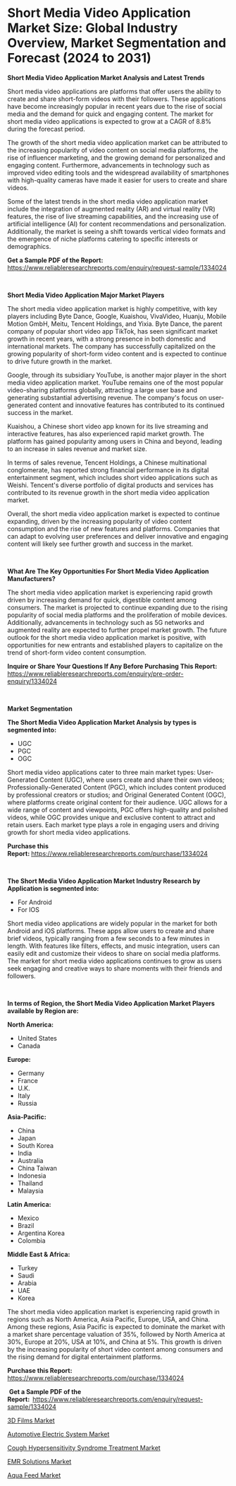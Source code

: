 <p><h1>Short Media Video Application Market Size: Global Industry Overview, Market Segmentation and Forecast (2024 to 2031)</h1></p><p><strong>Short Media Video Application Market Analysis and Latest Trends</strong></p>
<p><p>Short media video applications are platforms that offer users the ability to create and share short-form videos with their followers. These applications have become increasingly popular in recent years due to the rise of social media and the demand for quick and engaging content. The market for short media video applications is expected to grow at a CAGR of 8.8% during the forecast period.</p><p>The growth of the short media video application market can be attributed to the increasing popularity of video content on social media platforms, the rise of influencer marketing, and the growing demand for personalized and engaging content. Furthermore, advancements in technology such as improved video editing tools and the widespread availability of smartphones with high-quality cameras have made it easier for users to create and share videos.</p><p>Some of the latest trends in the short media video application market include the integration of augmented reality (AR) and virtual reality (VR) features, the rise of live streaming capabilities, and the increasing use of artificial intelligence (AI) for content recommendations and personalization. Additionally, the market is seeing a shift towards vertical video formats and the emergence of niche platforms catering to specific interests or demographics.</p></p>
<p><strong>Get a Sample PDF of the Report:&nbsp;</strong> <a href="https://www.reliableresearchreports.com/enquiry/request-sample/1334024">https://www.reliableresearchreports.com/enquiry/request-sample/1334024</a></p>
<p>&nbsp;</p>
<p><strong>Short Media Video Application Major Market Players</strong></p>
<p><p>The short media video application market is highly competitive, with key players including Byte Dance, Google, Kuaishou, VivaVideo, Huanju, Mobile Motion GmbH, Meitu, Tencent Holdings, and Yixia. Byte Dance, the parent company of popular short video app TikTok, has seen significant market growth in recent years, with a strong presence in both domestic and international markets. The company has successfully capitalized on the growing popularity of short-form video content and is expected to continue to drive future growth in the market.</p><p>Google, through its subsidiary YouTube, is another major player in the short media video application market. YouTube remains one of the most popular video-sharing platforms globally, attracting a large user base and generating substantial advertising revenue. The company's focus on user-generated content and innovative features has contributed to its continued success in the market.</p><p>Kuaishou, a Chinese short video app known for its live streaming and interactive features, has also experienced rapid market growth. The platform has gained popularity among users in China and beyond, leading to an increase in sales revenue and market size.</p><p>In terms of sales revenue, Tencent Holdings, a Chinese multinational conglomerate, has reported strong financial performance in its digital entertainment segment, which includes short video applications such as Weishi. Tencent's diverse portfolio of digital products and services has contributed to its revenue growth in the short media video application market.</p><p>Overall, the short media video application market is expected to continue expanding, driven by the increasing popularity of video content consumption and the rise of new features and platforms. Companies that can adapt to evolving user preferences and deliver innovative and engaging content will likely see further growth and success in the market.</p></p>
<p>&nbsp;</p>
<p><strong>What Are The Key Opportunities For Short Media Video Application Manufacturers?</strong></p>
<p><p>The short media video application market is experiencing rapid growth driven by increasing demand for quick, digestible content among consumers. The market is projected to continue expanding due to the rising popularity of social media platforms and the proliferation of mobile devices. Additionally, advancements in technology such as 5G networks and augmented reality are expected to further propel market growth. The future outlook for the short media video application market is positive, with opportunities for new entrants and established players to capitalize on the trend of short-form video content consumption.</p></p>
<p><strong>Inquire or Share Your Questions If Any Before Purchasing This Report:</strong> <a href="https://www.reliableresearchreports.com/enquiry/pre-order-enquiry/1334024">https://www.reliableresearchreports.com/enquiry/pre-order-enquiry/1334024</a></p>
<p>&nbsp;</p>
<p><strong>Market Segmentation</strong></p>
<p><strong>The Short Media Video Application Market Analysis by types is segmented into:</strong></p>
<p><ul><li>UGC</li><li>PGC</li><li>OGC</li></ul></p>
<p><p>Short media video applications cater to three main market types: User-Generated Content (UGC), where users create and share their own videos; Professionally-Generated Content (PGC), which includes content produced by professional creators or studios; and Original Generated Content (OGC), where platforms create original content for their audience. UGC allows for a wide range of content and viewpoints, PGC offers high-quality and polished videos, while OGC provides unique and exclusive content to attract and retain users. Each market type plays a role in engaging users and driving growth for short media video applications.</p></p>
<p><strong>Purchase this Report:&nbsp;</strong><a href="https://www.reliableresearchreports.com/purchase/1334024">https://www.reliableresearchreports.com/purchase/1334024</a></p>
<p>&nbsp;</p>
<p><strong>The Short Media Video Application Market Industry Research by Application is segmented into:</strong></p>
<p><ul><li>For Android</li><li>For IOS</li></ul></p>
<p><p>Short media video applications are widely popular in the market for both Android and iOS platforms. These apps allow users to create and share brief videos, typically ranging from a few seconds to a few minutes in length. With features like filters, effects, and music integration, users can easily edit and customize their videos to share on social media platforms. The market for short media video applications continues to grow as users seek engaging and creative ways to share moments with their friends and followers.</p></p>
<p>&nbsp;</p>
<p><strong>In terms of Region, the Short Media Video Application Market Players available by Region are:</strong></p>
<p>
    <p> <strong> North America: </strong>
        <ul>
            <li>United States</li>
            <li>Canada</li>
        </ul>
        </p> 
    <p> <strong> Europe: </strong>
        <ul>
            <li>Germany</li>
            <li>France</li>
            <li>U.K.</li>
            <li>Italy</li>
            <li>Russia</li>
        </ul>
        </p> 
    <p> <strong> Asia-Pacific: </strong>
        <ul>
            <li>China</li>
            <li>Japan</li>
            <li>South Korea</li>
            <li>India</li>
            <li>Australia</li>
            <li>China Taiwan</li>
            <li>Indonesia</li>
            <li>Thailand</li>
            <li>Malaysia</li>
        </ul>
        </p> 
    <p> <strong> Latin America: </strong>
        <ul>
            <li>Mexico</li>
            <li>Brazil</li>
            <li>Argentina Korea</li>
            <li>Colombia</li>
        </ul>
        </p> 
    <p> <strong> Middle East & Africa: </strong>
        <ul>
            <li>Turkey</li>
            <li>Saudi</li>
            <li>Arabia</li>
            <li>UAE</li>
            <li>Korea</li>
        </ul>
    </p>
    </p>
<p><p>The short media video application market is experiencing rapid growth in regions such as North America, Asia Pacific, Europe, USA, and China. Among these regions, Asia Pacific is expected to dominate the market with a market share percentage valuation of 35%, followed by North America at 30%, Europe at 20%, USA at 10%, and China at 5%. This growth is driven by the increasing popularity of short video content among consumers and the rising demand for digital entertainment platforms.</p></p>
<p><strong>Purchase this Report: </strong><a href="https://www.reliableresearchreports.com/purchase/1334024">https://www.reliableresearchreports.com/purchase/1334024</a></p>
<p>&nbsp;<strong>Get a Sample PDF of the Report:&nbsp;&nbsp;</strong><a href="https://www.reliableresearchreports.com/enquiry/request-sample/1334024">https://www.reliableresearchreports.com/enquiry/request-sample/1334024</a></p>
<p><strong></strong></p>
<p><p><a href="https://medium.com/@luispacocha/3d-films-market-competitive-analysis-market-trends-and-forecast-to-2031-773d5956b9e2">3D Films Market</a></p><p><a href="https://medium.com/@luispacocha/automotive-electric-system-market-size-market-outlook-and-market-forecast-2024-to-2031-c3e04259a677">Automotive Electric System Market</a></p><p><a href="https://medium.com/@dinafritsch/cough-hypersensitivity-syndrome-treatment-market-size-reveals-the-best-marketing-channels-in-global-49c38b28fec6">Cough Hypersensitivity Syndrome Treatment Market</a></p><p><a href="https://medium.com/@seanhunt765/emr-solutions-market-comprehensive-assessment-by-type-application-and-geography-f60fe0d0e792">EMR Solutions Market</a></p><p><a href="https://medium.com/@seanhunt765/aqua-feed-market-analysis-and-sze-forecasted-for-period-from-2024-to-2031-74ac42455e21">Aqua Feed Market</a></p></p>